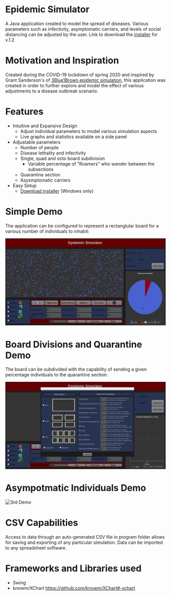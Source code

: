 # Epidemic Simulator
A Java application created to model the spread of diseases. Various parameters such as infectivity, asymptomatic carriers, and levels of social distancing can be adjusted by the user.
Link to download the [installer](https://drive.google.com/file/d/1vgN2d2q1DNbFu_2qun291vnI9C5xQDp6/view?usp=sharing) for v.1.2

# Motivation and Inspiration
Created during the COVID-19 lockdown of spring 2020 and inspired by Grant Sanderson's of [3Blue1Brown epidemic simulation](https://www.youtube.com/watch?v=gxAaO2rsdIs), this application was created in order to further explore and model the effect of various adjustments to a disease outbreak scenario.

# Features 
- Intuitive and Expansive Design
  - Adjust individual parameters to model various simulation aspects
  - Live graphs and statistics available on a side panel
- Adjustable parameters
  - Number of people
  - Disease lethality and infectivity
  - Single, quad and octo board subdivision
      - Variable percentage of "Roamers" who wander between the subsections
  - Quarantine section
  - Asysmptomatic carriers
- Easy Setup
  - [Download installer](https://drive.google.com/file/d/1vgN2d2q1DNbFu_2qun291vnI9C5xQDp6/view?usp=sharing) (Windows only)
  

# Simple Demo
The application can be configured to represent a rectanglular board for a various number of individuals to inhabit: 

![Simple Demo](EpidemicSimGifs/EpidemicSimGeneralShowcase.gif)

# Board Divisions and Quarantine Demo
The board can be subdivided with the capability of sending a given percentage individuals to the quarantine section:

![2nd Demo](EpidemicSimGifs/EpidemicSimQuadQuarShowcase.gif)

# Asympotmatic Individuals Demo

![3rd Demo](EpidemicSimGifs/EpidemicSimAsymptomaticShowcase.gif)

# CSV Capabilities
Access to data through an auto-generated CSV file in program folder allows for saving and exporting of any particular simulation.
Data can be imported to any spreadsheet software.

# Frameworks and Libraries used
- Swing
- knowm/XChart https://github.com/knowm/XChart#-xchart
